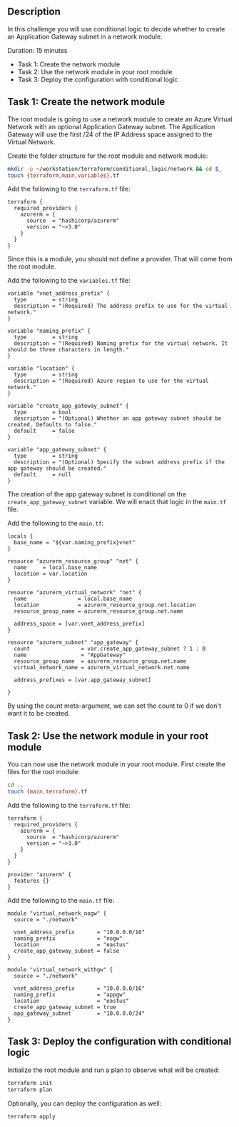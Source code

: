 ## Description

In this challenge you will use conditional logic to decide whether to create an Application Gateway subnet in a network module.

Duration: 15 minutes

- Task 1: Create the network module
- Task 2: Use the network module in your root module
- Task 3: Deploy the configuration with conditional logic

## Task 1: Create the network module

The root module is going to use a network module to create an Azure Virtual Network with an optional Application Gateway subnet. The Application Gateway will use the first /24 of the IP Address space assigned to the Virtual Network.

Create the folder structure for the root module and network module:

```bash
mkdir -p ~/workstation/terraform/conditional_logic/network && cd $_
touch {terraform,main,variables}.tf
```

Add the following to the `terraform.tf` file:

```hcl
terraform {
  required_providers {
    azurerm = {
      source  = "hashicorp/azurerm"
      version = "~>3.0"
    }
  }
}
```

Since this is a module, you should not define a provider. That will come from the root module.

Add the following to the `variables.tf` file:

```hcl
variable "vnet_address_prefix" {
  type        = string
  description = "(Required) The address prefix to use for the virtual network."
}

variable "naming_prefix" {
  type        = string
  description = "(Required) Naming prefix for the virtual network. It should be three characters in length."
}

variable "location" {
  type        = string
  description = "(Required) Azure region to use for the virtual network."
}

variable "create_app_gateway_subnet" {
  type        = bool
  description = "(Optional) Whether an app gateway subnet should be created. Defaults to false."
  default     = false
}

variable "app_gateway_subnet" {
  type        = string
  description = "(Optional) Specify the subnet address prefix if the app gateway should be created."
  default     = null
}
```

The creation of the app gateway subnet is conditional on the `create_app_gateway_subnet` variable. We will enact that logic in the `main.tf` file.

Add the following to the `main.tf`:

```hcl
locals {
  base_name = "${var.naming_prefix}vnet"
}

resource "azurerm_resource_group" "net" {
  name     = local.base_name
  location = var.location
}

resource "azurerm_virtual_network" "net" {
  name                = local.base_name
  location            = azurerm_resource_group.net.location
  resource_group_name = azurerm_resource_group.net.name

  address_space = [var.vnet_address_prefix]
}

resource "azurerm_subnet" "app_gateway" {
  count                = var.create_app_gateway_subnet ? 1 : 0
  name                 = "AppGateway"
  resource_group_name  = azurerm_resource_group.net.name
  virtual_network_name = azurerm_virtual_network.net.name

  address_prefixes = [var.app_gateway_subnet]

}
```

By using the count meta-argument, we can set the count to 0 if we don't want it to be created.

## Task 2: Use the network module in your root module

You can now use the network module in your root module. First create the files for the root module:

```bash
cd ..
touch {main,terraform}.tf
```

Add the following to the `terraform.tf` file:

```hcl
terraform {
  required_providers {
    azurerm = {
      source  = "hashicorp/azurerm"
      version = "~>3.0"
    }
  }
}

provider "azurerm" {
  features {}
}
```

Add the following to the `main.tf` file:

```hcl
module "virtual_network_nogw" {
  source = "./network"

  vnet_address_prefix       = "10.0.0.0/16"
  naming_prefix             = "nogw"
  location                  = "eastus"
  create_app_gateway_subnet = false
}

module "virtual_network_withgw" {
  source = "./network"

  vnet_address_prefix       = "10.0.0.0/16"
  naming_prefix             = "appgw"
  location                  = "eastus"
  create_app_gateway_subnet = true
  app_gateway_subnet        = "10.0.0.0/24"
}
```

## Task 3: Deploy the configuration with conditional logic

Initialize the root module and run a plan to observe what will be created:

```bash
terraform init
terraform plan
```

Optionally, you can deploy the configuration as well:

```bash
terraform apply
```
